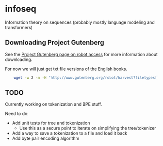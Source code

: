 # infoseq
Information theory on sequences (probably mostly language modeling and transformers)

## Downloading Project Gutenberg

See the [Project Gutenberg page on robot access](https://www.gutenberg.org/policy/robot_access.html) for more information about downloading.

For now we will just get txt file versions of the English books.

```bash
    wget -w 2 -m -H "http://www.gutenberg.org/robot/harvest?filetypes[]=txt&langs[]=en"
```

## TODO

Currently working on tokenization and BPE stuff.

Need to do:
* Add unit tests for tree and tokenization
    * Use this as a secure point to iterate on simplifying the tree/tokenizer
* Add a way to save a tokenization to a file and load it back
* Add byte pair encoding algorithm